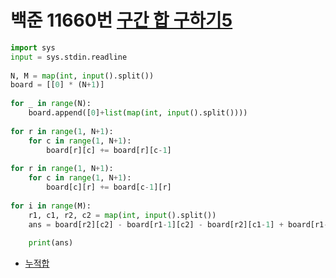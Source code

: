 # 백준 11660번 [구간 합 구하기5](https://www.acmicpc.net/problem/11660)
```python
import sys  
input = sys.stdin.readline  
  
N, M = map(int, input().split())  
board = [[0] * (N+1)]  
  
for _ in range(N):  
    board.append([0]+list(map(int, input().split())))  
  
for r in range(1, N+1):  
    for c in range(1, N+1):  
        board[r][c] += board[r][c-1]  
  
for r in range(1, N+1):  
    for c in range(1, N+1):  
        board[c][r] += board[c-1][r]  
  
for i in range(M):  
    r1, c1, r2, c2 = map(int, input().split())  
    ans = board[r2][c2] - board[r1-1][c2] - board[r2][c1-1] + board[r1-1][c1-1]  
  
    print(ans)
```
- [누적합](../Algorithm/Prefix_sum.md)